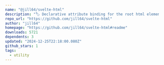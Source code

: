 ```yaml
---
name: "@jill64/svelte-html"
description: "🏷️ Declarative attribute binding for the root html element"
repo_url: "https://github.com/jill64/svelte-html"
author: "jill64"
homepage: "https://github.com/jill64/svelte-html#readme"
downloads: 5721
dependents: 3
updated: "2024-12-25T22:18:00.080Z"
github_stars: 1
tags: 
  - utility
---
```

